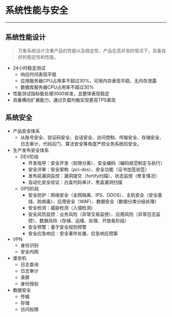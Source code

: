 # 系统性能与安全

---

## 系统性能设计

> 万象系统设计注重产品的性能以及稳定性，产品在高并发的情况下，具备良好的稳定性和性能。

* 24小时稳定测试
  * 响应时间表现平稳
  * 应用服务器CPU占用率不超过30%，可用内存表现平稳，无内存泄露
  * 数据库服务器CPU占用率不超过30%
* 性能测试指标能处理3000并发，且整体表现稳定
* 具备横向扩展能力，通过负载均衡实现更高TPS表现

## 系统安全

* 产品安全体系
  * 从账号安全、验证码安全、会话安全、访问控制、传输安全、存储安全、日志审计、代码后门、算法安全等角度严控业务系统的安全。
* 生产发布安全体系
  * DEV阶段
    * 开发指导：安全开发（权限分离）、安全编码（编码规范制定与执行）
    * 安全评审：安全架构（pci-dss）、安全功能（证书加签验签）
    * 发布前漏洞监控：漏洞提交（fortify扫描）、状态监控（修复情况）
    * 自动化安全验证：白盒代码审计、黑盒漏洞扫描
  * OPS阶段
    * 安全防护：网络安全（全网隔离、IPS、DDOS）、主机安全（安全基线、防病毒）、应用安全（WAF）、数据安全（数据分类分级处理）
    * 安全检测：威胁检测（入侵检测）
    * 安全风险监控：业务风险（异常交易监控）、应用风险（异常日志监控）、数据风险（存储、运维、处理、开放各阶段）
    * 安全预警：基于安全规则预警
    * 安全应急响应：安全事件处置、应急响应预案
* VPN
  * 身份识别
  * 安全内网
* 堡垒机
  * 日志查询
  * 日志审计
  * 录屏
  * 身份授权
* 数据安全
  * 传输
  * 存储
  * 访问权限



